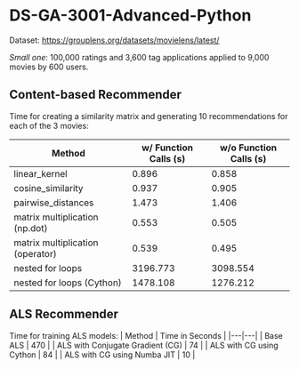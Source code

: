 # DS-GA-3001-Advanced-Python

Dataset: https://grouplens.org/datasets/movielens/latest/ 

*Small one*: 100,000 ratings and 3,600 tag applications applied to 9,000 movies by 600 users.

## Content-based Recommender

Time for creating a similarity matrix and generating 10 recommendations for each of the 3 movies:

|  Method  | w/ Function Calls (s)  | w/o Function Calls (s)  |
|---|---|---|
| linear_kernel  | 0.896 | 0.858  |
| cosine_similarity  |  0.937 | 0.905   |
| pairwise_distances | 1.473  | 1.406  |
| matrix multiplication (np.dot)  | 0.553  | 0.505 |
| matrix multiplication (operator) | 0.539 | 0.495 |
| nested for loops  | 3196.773 | 3098.554  |
| nested for loops (Cython) | 1478.108 | 1276.212 |



## ALS Recommender

Time for training ALS models:
|  Method  |  Time in Seconds  |
|---|---|
|  Base ALS  |  470  |
|  ALS with Conjugate Gradient (CG)  | 74  |
|  ALS with CG using Cython  |  84  |
|  ALS with CG using Numba JIT  | 10  |
